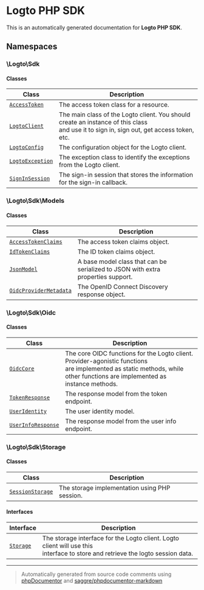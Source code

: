 # Logto PHP SDK

This is an automatically generated documentation for **Logto PHP SDK**.

## Namespaces

### \Logto\Sdk

#### Classes

| Class                                                     | Description                                                                                                                                  |
| --------------------------------------------------------- | -------------------------------------------------------------------------------------------------------------------------------------------- |
| [`AccessToken`](./classes/Logto/Sdk/AccessToken.md)       | The access token class for a resource.                                                                                                       |
| [`LogtoClient`](./classes/Logto/Sdk/LogtoClient.md)       | The main class of the Logto client. You should create an instance of this class<br />and use it to sign in, sign out, get access token, etc. |
| [`LogtoConfig`](./classes/Logto/Sdk/LogtoConfig.md)       | The configuration object for the Logto client.                                                                                               |
| [`LogtoException`](./classes/Logto/Sdk/LogtoException.md) | The exception class to identify the exceptions from the Logto client.                                                                        |
| [`SignInSession`](./classes/Logto/Sdk/SignInSession.md)   | The sign-in session that stores the information for the sign-in callback.                                                                    |

### \Logto\Sdk\Models

#### Classes

| Class                                                                        | Description                                                                           |
| ---------------------------------------------------------------------------- | ------------------------------------------------------------------------------------- |
| [`AccessTokenClaims`](./classes/Logto/Sdk/Models/AccessTokenClaims.md)       | The access token claims object.                                                       |
| [`IdTokenClaims`](./classes/Logto/Sdk/Models/IdTokenClaims.md)               | The ID token claims object.                                                           |
| [`JsonModel`](./classes/Logto/Sdk/Models/JsonModel.md)                       | A base model class that can be serialized to JSON with extra<br />properties support. |
| [`OidcProviderMetadata`](./classes/Logto/Sdk/Models/OidcProviderMetadata.md) | The OpenID Connect Discovery response object.                                         |

### \Logto\Sdk\Oidc

#### Classes

| Class                                                              | Description                                                                                                                                                                        |
| ------------------------------------------------------------------ | ---------------------------------------------------------------------------------------------------------------------------------------------------------------------------------- |
| [`OidcCore`](./classes/Logto/Sdk/Oidc/OidcCore.md)                 | The core OIDC functions for the Logto client. Provider-agonistic functions<br />are implemented as static methods, while other functions are implemented as<br />instance methods. |
| [`TokenResponse`](./classes/Logto/Sdk/Oidc/TokenResponse.md)       | The response model from the token endpoint.                                                                                                                                        |
| [`UserIdentity`](./classes/Logto/Sdk/Oidc/UserIdentity.md)         | The user identity model.                                                                                                                                                           |
| [`UserInfoResponse`](./classes/Logto/Sdk/Oidc/UserInfoResponse.md) | The response model from the user info endpoint.                                                                                                                                    |

### \Logto\Sdk\Storage

#### Classes

| Class                                                             | Description                                   |
| ----------------------------------------------------------------- | --------------------------------------------- |
| [`SessionStorage`](./classes/Logto/Sdk/Storage/SessionStorage.md) | The storage implementation using PHP session. |

#### Interfaces

| Interface                                           | Description                                                                                                                         |
| --------------------------------------------------- | ----------------------------------------------------------------------------------------------------------------------------------- |
| [`Storage`](./classes/Logto/Sdk/Storage/Storage.md) | The storage interface for the Logto client. Logto client will use this<br />interface to store and retrieve the logto session data. |

---

> Automatically generated from source code comments using [phpDocumentor](http://www.phpdoc.org/) and [saggre/phpdocumentor-markdown](https://github.com/Saggre/phpDocumentor-markdown)
